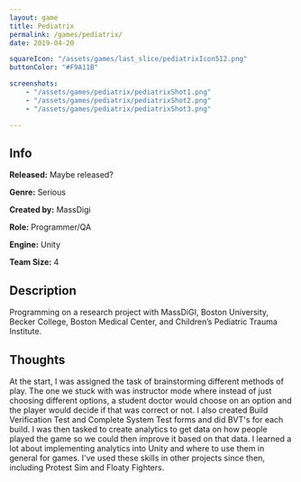 ```yaml
---
layout: game
title: Pediatrix
permalink: /games/pediatrix/
date: 2019-04-20

squareIcon: "/assets/games/last_slice/pediatrixIcon512.png"
buttonColor: "#F9A11B"

screenshots:
    - "/assets/games/pediatrix/pediatrixShot1.png"
    - "/assets/games/pediatrix/pediatrixShot2.png"
    - "/assets/games/pediatrix/pediatrixShot3.png"

---
```


## Info
  <p><strong>Released:</strong> Maybe released? </p>
  <p><strong>Genre:</strong> Serious </p>
  <p><strong>Created by:</strong> MassDigi </p>
  <p><strong>Role:</strong> Programmer/QA </p>
  <p><strong>Engine:</strong> Unity </p>
  <p><strong>Team Size:</strong> 4 </p>

## Description
Programming on a research project with MassDiGI, Boston University, Becker College, Boston Medical Center, and Children’s Pediatric Trauma Institute.

## Thoughts
At the start, I was assigned the task of brainstorming different methods of play. The one we stuck with was instructor mode where instead of just choosing different options, a student doctor would choose on an option and the player would decide if that was correct or not. I also created Build Verification Test and Complete System Test forms and did BVT's for each build. I was then tasked to create analytics to get data on how people played the game so we could then improve it based on that data. I learned a lot about implementing analytics into Unity and where to use them in general for games. I've used these skills in other projects since then, including Protest Sim and Floaty Fighters.